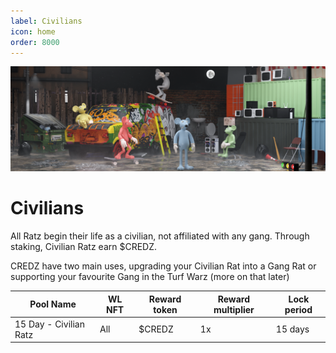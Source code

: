 ```yaml
---
label: Civilians
icon: home
order: 8000
---
```


![](../static/banner2.png)

# Civilians

All Ratz begin their life as a civilian, not affiliated with any gang. Through staking, Civilian Ratz earn $CREDZ.

CREDZ have two main uses, upgrading your Civilian Rat into a Gang Rat or supporting your favourite Gang in the Turf Warz (more on that later)
        
| Pool Name | WL NFT | Reward token | Reward multiplier | Lock period |
| --- | --- | --- | --- | --- |
| 15 Day - Civilian Ratz | All | $CREDZ | 1x | 15 days |